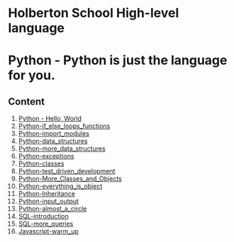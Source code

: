 # Holberton School High-level language

# Python - Python is just the language for you.

## Content

1. <a href="https://github.com/carlalap/holbertonschool-higher_level_programming/tree/master/python-hello_world"> Python - Hello, World</a>
2. <a href="https://https://github.com/carlalap/holbertonschool-higher_level_programming/tree/master/python-if_else_loops_functions"> Python-if_else_loops_functions</a>
3. <a href="https://github.com/carlalap/holbertonschool-higher_level_programming/tree/master/python-import_modules"> Python-import_modules</a>
4. <a href="https://github.com/carlalap/holbertonschool-higher_level_programming/tree/master/python-data_structures">Python-data_structures</a>
5. <a href="https://github.com/carlalap/holbertonschool-higher_level_programming/tree/master/python-more_data_structure">Python-more_data_structures</a>
6. <a href="https://github.com/carlalap/holbertonschool-higher_level_programming/tree/master/python-exceptions">Python-exceptions</a>
7. <a href="https://github.com/carlalap/holbertonschool-higher_level_programming/tree/master/python-classes">Python-classes</a>
8. <a href="https://github.com/carlalap/holbertonschool-higher_level_programming/tree/master/python-test_driven_development">Python-test_driven_development</a>
9. <a href="https://github.com/carlalap/holbertonschool-higher_level_programming/tree/master/python-more_classes">Python-More_Classes_and_Objects</a>
10. <a href="https://github.com/carlalap/holbertonschool-higher_level_programming/tree/master/python-everything_is_object">Python-everything_is_object</a>
11. <a href="https://github.com/carlalap/holbertonschool-higher_level_programming/tree/master/python-inheritance">Python-Inheritance</a>
12. <a href="https://github.com/carlalap/holbertonschool-higher_level_programming/tree/master/python-input_output">Python-input_output</a>
13. <a href="https://github.com/carlalap/holbertonschool-higher_level_programming/tree/master/python-almost_a_circle">Python-almost_a_circle</a>
14. <a href="https://github.com/carlalap/holbertonschool-higher_level_programming/tree/master/SQL_introduction">SQL-introduction</a>
15. <a href="https://github.com/carlalap/holbertonschool-higher_level_programming/tree/master/SQL_more_queries">SQL-more_queries</a>
16. <a href="https://github.com/carlalap/holbertonschool-higher_level_programming/tree/master/javascript-warm_up">Javascript-warm_up</a>